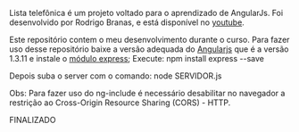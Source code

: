 Lista telefônica é um projeto voltado para o aprendizado de AngularJs.
Foi desenvolvido por Rodrigo Branas, e está disponível no [youtube](https://youtu.be/dCWkeFBCPnA).

Este repositório contem o meu desenvolvimento durante o curso.
Para fazer uso desse repositório baixe a versão adequada do [Angularjs](https://code.angularjs.org/1.3.11) que é a versão 1.3.11 e instale o [módulo express](https://www.npmjs.com/package/express);
Execute:
npm install express --save

Depois suba o server com o comando: node SERVIDOR.js 

Obs: Para fazer uso do ng-include é necessário desabilitar no navegador a restrição ao Cross-Origin Resource Sharing (CORS) - HTTP.

FINALIZADO